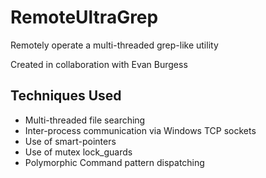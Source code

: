 # RemoteUltraGrep
Remotely operate a multi-threaded grep-like utility

Created in collaboration with Evan Burgess

## Techniques Used
- Multi-threaded file searching
- Inter-process communication via Windows TCP sockets
- Use of smart-pointers
- Use of mutex lock_guards
- Polymorphic Command pattern dispatching
